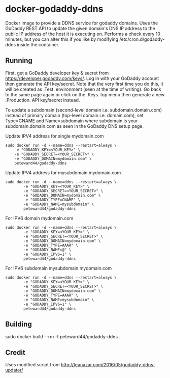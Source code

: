 # docker-godaddy-ddns
Docker image to provide a DDNS service for godaddy domains. Uses the GoDaddy REST API to update the given domain's DNS IP address to the public IP address of the host it is executing on. Performs a check every 10 minutes, but you can alter this if you like by modifying /etc/cron.d/godaddy-ddns inside the container.

## Running
First, get a GoDaddy developer key & secret from https://developer.godaddy.com/keys/. Log in with your GoDaddy account then generate the API key/secret. Note that the very first time you do this, it will be created as .Test. environment (seen at the time of writing). Go back to the same page again or click on the .Keys. top menu then generate a new .Production. API key/secret instead.

To update a subdomain (second-level domain i.e. subdomain.domain.com) instead of primary domain (top-level domain i.e. domain.com), set Type=CNAME and Name=subdomain where subdomain is your subdomain.domain.com as seen in the GoDaddy DNS setup page.

Update IPV4 address for single mydomain.com
```
sudo docker run -d --name=ddns --restart=always \
	-e "GODADDY_KEY=<YOUR_KEY>" \
	-e "GODADDY_SECRET=<YOUR_SECRET>" \
	-e "GODADDY_DOMAIN=mydomain.com" \
	peteward44/godaddy-ddns
```

Update IPV4 address for mysubdomain.mydomain.com
```
sudo docker run -d --name=ddns --restart=always \
        -e "GODADDY_KEY=<YOUR_KEY>" \
        -e "GODADDY_SECRET=<YOUR_SECRET>" \
        -e "GODADDY_DOMAIN=mydomain.com" \
        -e "GODADDY_TYPE=CNAME" \
        -e "GODADDY_NAME=mysubdomain" \
        peteward44/godaddy-ddns
```

For IPV6 domain mydomain.com
```
sudo docker run -d --name=ddns --restart=always \
        -e "GODADDY_KEY=<YOUR_KEY>" \
        -e "GODADDY_SECRET=<YOUR_SECRET>" \
        -e "GODADDY_DOMAIN=mydomain.com" \
        -e "GODADDY_TYPE=AAAA" \
        -e "GODADDY_NAME=@" \
        -e "GODADDY_IPV6=1" \
        peteward44/godaddy-ddns
```

For IPV6 subdomain mysubdomain.mydomain.com
```
sudo docker run -d --name=ddns --restart=always \
        -e "GODADDY_KEY=<YOUR_KEY>" \
        -e "GODADDY_SECRET=<YOUR_SECRET>" \
        -e "GODADDY_DOMAIN=mydomain.com" \
        -e "GODADDY_TYPE=AAAA" \
        -e "GODADDY_NAME=mysubdomain" \
        -e "GODADDY_IPV6=1" \
        peteward44/godaddy-ddns
```

## Building
sudo docker build --rm -t peteward44/godaddy-ddns .

## Credit
Uses modified script from http://teanazar.com/2016/05/godaddy-ddns-updater/

